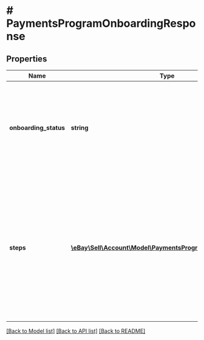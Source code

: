 # # PaymentsProgramOnboardingResponse

## Properties

Name | Type | Description | Notes
------------ | ------------- | ------------- | -------------
**onboarding_status** | **string** | This enumeration value indicates the eligibility of payment onboarding for the registered site. For implementation help, refer to <a href='https://developer.ebay.com/api-docs/sell/account/types/api:PaymentsProgramOnboardingStatus'>eBay API documentation</a> | [optional]
**steps** | [**\eBay\Sell\Account\Model\PaymentsProgramOnboardingSteps[]**](PaymentsProgramOnboardingSteps.md) | An array of the active process steps for payment onboarding and the status of each step. This array includes the step name, step status, and a webUrl to the IN_PROGRESS step. The step names are returned in sequential order. | [optional]

[[Back to Model list]](../../README.md#models) [[Back to API list]](../../README.md#endpoints) [[Back to README]](../../README.md)
